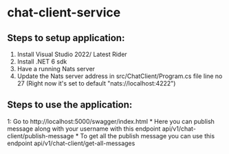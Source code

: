 # chat-client-service

## Steps to setup application:
1. Install Visual Studio 2022/ Latest Rider
2. Install .NET 6 sdk
3. Have a running Nats server
4. Update the Nats server address in src/ChatClient/Program.cs file line no 27 (Right now it's set to default "nats://localhost:4222")

## Steps to use the application:
1: Go to http://localhost:5000/swagger/index.html
		* Here you can publish message along with your username with this endpoint api/v1/chat-client/publish-message
		* To get all the publish message you can use this endpoint api/v1/chat-client/get-all-messages